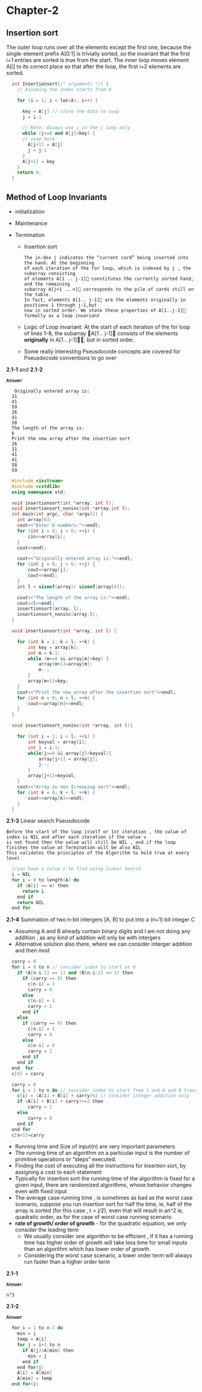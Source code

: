 # Chapter-2

## Insertion sort

The outer loop runs over all the elements except the first one, because the single-element prefix A[0:1] is trivially sorted, so the invariant that the first i+1 entries are sorted is true from the start. The inner loop moves element A[i] to its correct place so that after the loop, the first i+2 elements are sorted.

```c++
  int Insertionsort(/* arguments */) {
    // Assuming the index starts from 0

    for (i = 1; i < len(A); i++) {

      key = A[j] // store the data to swap
      j = i-1

      // Note: Always use j in the j loop only
      while (j>=0 and A[j]>key) {
      // swap here
        A[j+1] = A[j]
        j = j-1
      }
      A[j+1] = key
    }
    return 0;
  }
```      

## Method of Loop Invariants

- initialization
- Maintenance
- Termination

  - Insertion sort

        The in-dex j indicates the “current card” being inserted into the hand. At the beginning
        of each iteration of the for loop, which is indexed by j , the subarray consisting
        of elements A[1 .. j-1] constitutes the currently sorted hand, and the remaining
        subarray A[j+1 .. n] corresponds to the pile of cards still on the table.
        In fact, elements A[1.. j-1] are the elements originally in positions 1 through j-1,but
        now in sorted order. We state these properties of A[1..j-1] formally as a loop invariant
  - Logic of Loop invariant:
        At the start of each iteration of the for loop of lines 1–8, the subarray
        A[1 .. j-1] consists of the elements **originally** in A[1 .. j-1], but in sorted order.
  - Some really interesting Pseusdocode concepts are covered for Pseusdocode conventions to go over  

 **2.1-1** and **2.1-2**

 **`Answer`**

       Originally entered array is:
      31
      41
      59
      26
      41
      58
      The length of the array is:
      6
      Print the new array after the insertion sort
      26
      31
      41
      41
      58
      59
```c++
  #include <iostream>
  #include <cstdlib>
  using namespace std;

  void insertionsort(int *array, int l);
  void insertionsort_noninc(int *array,int l);
  int main(int argc, char *argv[]) {
    int array[6];
    cout<<"Enter 6 numbers:"<<endl;
    for (int i = 0; i < 6; ++i) {
        cin>>array[i];
    }
    cout<<endl;

    cout<<"Originally entered array is:"<<endl;
    for (int j = 0; j < 6; ++j) {
        cout<<array[j];
        cout<<endl;
    }
    int l = sizeof(array)/ sizeof(array[0]);

    cout<<"The length of the array is:"<<endl;
    cout<<l<<endl;
    insertionsort(array, l);
    insertionsort_noninc(array,l);
  }

  void insertionsort(int *array, int l) {

    for (int k = 1; k < l; ++k) {
        int key = array[k];
        int m = k-1;
        while (m>=0 && array[m]>key) {
            array[m+1]=array[m];
            m--;
        }
        array[m+1]=key;
    }
    cout<<"Print the new array after the insertion sort"<<endl;
    for (int n = 0; n < l; ++n) {
        cout<<array[n]<<endl;
    }
  }

  void insertionsort_noninc(int *array, int l){

    for (int i = 1; i < l; ++i) {
        int keyval = array[i];
        int j = i-1;
        while(j>=0 && array[j]<keyval){
            array[j+1] = array[j];
            j--;
        }
        array[j+1]=keyval;
    }
    cout<<"Array in non Icreasing sort"<<endl;
    for (int k = 0; k < l; ++k) {
        cout<<array[k]<<endl;
    }
  }
```
**2.1-3** Linear search Pseusdocode

    Before the start of the loop itself or 1st iteration , the value of index is NIL and after each iteration if the value v
    is not found then the value will still be NIL , and if the loop finishes the value at Termination will be also NIL
    This validates the principles of the Algorithm to hold true at every level

```C++
  //you have a value v to find using linear Search
  i = NIL
  for i = 0 to length(A) do
    if (A[i] == v) then
      return i
    end if  
    return NIL
  end for
```

**2.1-4** Summation of two n-bit intergers [A, B] to put into a (n+1) bit integer C
 + Assuming A and B already contain binary digits and I am not doing any addition , as any kind of addition will only be with intergers
 + Alternative solution also there, where we can consider interger addition and then mod
```C++
  carry = 0
  for i = 0 to n // consider index to start at 0
    if (A[n-i-1] == 1) and (B[n-i-1] == 1) then
      if (carry == 0) then
        c[n-i] = 1
        carry = 0
      else
        c[n-i] = 1
        carry = 1
      end if
    else
      if (carry == 0) then
        c[n-i] = 1
        carry = 0
      else
        c[n-i] = 0
        carry = 1
      end if    
    end if  
  end  for
  c[0] = carry
```

```C++
  carry = 0
  for i = 1 to n do // consider index to start from 1 and A and B traversal is from right to left
    c[i] = (A[i] + B[i] + carry)%2 // consider integer addition only
    if (A[i] + B[i] + carry)>=2 then
        carry = 1
    else
        carry = 0
    end if
  end for
  c[n+1]=carry     

```

  - Running time and Size of input(n) are very important parameters
  - The running time of an algorithm on a particular input is the number of primitive operations or “steps” executed.
  - Finding the cost of executing all the instructions for insertion sort, by assigning a cost to each statement
  - Typically for insertion sort the running time of the algorithm is fixed for a given input, there are randomized algorithms, whose behavior changes even with fixed input
  - The average case running time , is sometimes as bad as the worst case scenario, suppose you run insertion sort for half the time, ie, half of the array is sorted (for this case , t = j/2), even that will result in an^2 ie, quadratic order, as for the case of worst case running scenario
  - **rate of growth/ order of growth** - for the quadratic equation, we only consider the leading term
    + We usually consider one algorithm to be efficient , if it has a running time has higher order of growth will take less time for small inputs than an algorithm which has lower order of growth
    + Considering the worst case scenario, a lower order term will always run faster than a higher order term

**2.1-1**

**`Answer`**

    n^3

**2.1-2**

**`Answer`**

```C++
  for i = 1 to n-1 do
    min = i
    temp = A[i]
    for j = i+1 to n
      if A[j]<A[min] then
        min = j
      end if
    end for(j)    
    A[i] = A[min]
    A[min] = temp
  end for(i)
```
